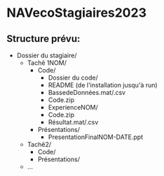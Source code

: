 # NAVecoStagiaires2023


## Structure prévu:

* Dossier du stagiaire/
  * Tachê 1NOM/
    * Code/
      * Dossier du code/
       * README (de l'installation jusqu'à run) 
       * BassedeDonnées.mat/.csv
       * Code.zip
        * ExperienceNOM/
         * Code.zip
         * Résultat.mat/.csv
    * Présentations/
       * PresentationFinalNOM-DATE.ppt
  * Tachê2/
    * Code/
    * Présentations/
  * ...
    
